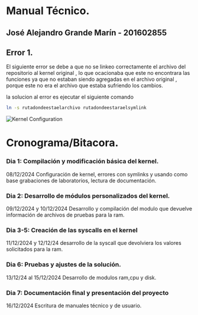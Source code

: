 # Manual Técnico.

## José Alejandro Grande Marín - 201602855

## Error 1.


El siguiente error se debe a que no se linkeo correctamente el archivo del repositorio al kernel original , lo que ocacionaba que este no encontrara las funciones ya que no estaban siendo agregadas en el archivo original , porque este no era el archivo que estaba sufriendo los cambios.

la solucion al error es ejecutar el siguiente comando 
```bash
ln -s rutadondeestaelarchivo rutadondeestaraelsymlink
```

![Kernel Configuration](https://github.com/AlejooMariin/SOPES2_PROYECTO1/blob/main/Documentaci%C3%B3n/imagenes/Imagen_4.jepg)

# Cronograma/Bitacora.

### Dia 1: Compilación y modificación básica del kernel.
08/12/2024 Configuración de kernel, errores con symlinks y usando como base grabaciones de laboratorios, lectura de documentación.

### Dia 2: Desarrollo de módulos personalizados del kernel.
09/12/2024 y 10/12/2024 Desarrollo y compilación del modulo que devuelve información de archivos de pruebas para la ram.

### Dia 3-5: Creación de las syscalls en el kernel
11/12/2024 y 12/12/24  desarrollo 
de la syscall que devolviera los valores solicitados para la ram.

### Dia 6: Pruebas y ajustes de la solución.
13/12/24 al 15/12/2024 Desarrollo de modulos ram,cpu y disk.

### Dia 7: Documentación final y presentación del proyecto
16/12/2024 Escritura de manuales técnico y de usuario.
